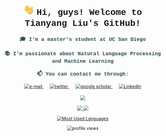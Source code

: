 <h1 align="center">
    <img src="assets/wave.gif" width="35px">
    <span style="font-family: 'Courier New', Courier, monospace;">
        Hi, guys! Welcome to Tianyang Liu's GitHub!
    </span>
</h1>

<h3 align="center" style="font-family: 'Courier New', Courier, monospace; color: #2F4F4F;">
    🎓 I'm a master's student at UC San Diego <br><br>
    📚 I'm passionate about Natural Language Processing and Machine Learning <br><br>
    📫 You can contact me through:
</h3>


<p align="center">
    <a href="mailto:til040@ucsd.edu" style="margin-right: 20px;">
        <img src="https://img.shields.io/badge/Email-EA4335?style=for-the-badge&logo=gmail&logoColor=white" alt="e-mail">
    </a>
    <a href="https://twitter.com/LtyLeoii22" style="margin-right: 20px;">
        <img src="https://img.shields.io/badge/Twitter-1DA1F2?style=for-the-badge&logo=twitter&logoColor=white" alt="twitter">
    </a>
    <a href="https://scholar.google.com/citations?user=rJAeYdwAAAAJ&hl=en" style="margin-right: 20px;">
        <img src="https://img.shields.io/badge/Google_Scholar-4285F4?style=for-the-badge&logo=google&logoColor=white" alt="google scholar">
    </a>
    <a href="https://www.linkedin.com/in/tianyangliu-whu-ucsd/">
        <img src="https://img.shields.io/badge/LinkedIn-0A66C2?style=for-the-badge&logo=linkedin&logoColor=white" alt="LinkedIn">
    </a>
</p>

<p align="center" style="margin-top: 20px;">
    <a href="https://github.com/Leolty">
        <img src="http://github-profile-summary-cards.vercel.app/api/cards/profile-details?username=Leolty&hide_border=true&theme=nord_bright&card_width=680" />
    </a>
</p>

<p align="center">
    <a href="https://github.com/Leolty">
        <img src="http://github-profile-summary-cards.vercel.app/api/cards/productive-time?username=Leolty&theme=nord_bright&utcOffset=-7&card_width=350" />
    </a>
    <a href="https://github.com/Leolty">
        <img src="http://github-profile-summary-cards.vercel.app/api/cards/stats?username=Leolty&card_width=350&theme=nord_bright" />
    </a>
</p>

<p align="center">
    <a href="https://github.com/Leolty">
        <img src="https://github-readme-stats-two-rho-42.vercel.app/api/top-langs/?username=Leolty&count_private=true&langs_count=4&card_width=680&theme=nord_bright" alt="Most Used Languages" />
    </a>
</p>

<p align="center"> 
    <img src="https://komarev.com/ghpvc/?username=Leolty&color=ff69b4&style=plastic" alt="profile views">
</p>
